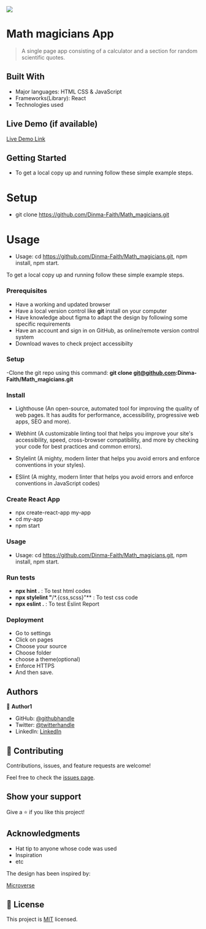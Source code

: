 ![](https://img.shields.io/badge/Microverse-blueviolet)

# Math magicians App

> A single page app consisting of a calculator and a section for random scientific quotes.


## Built With

- Major languages: HTML CSS & JavaScript
- Frameworks(Library): React
- Technologies used

## Live Demo (if available)

[Live Demo Link](https://livedemo.com)


## Getting Started

- To get a local copy up and running follow these simple example steps.

# Setup
- git clone https://github.com/Dinma-Faith/Math_magicians.git

# Usage
-  Usage: cd <https://github.com/Dinma-Faith/Math_magicians.git>, npm install, npm start.

To get a local copy up and running follow these simple example steps.

### Prerequisites

- Have a working and updated browser
- Have a local version control like **git** install on your computer
- Have knowledge about figma to adapt the design by following some specific requirements
- Have an account and sign in on GitHub, as  online/remote version control system
- Download waves to check project accessibilty

### Setup

-Clone the git repo using this command: **git clone git@github.com:Dinma-Faith/Math_magicians.git**

### Install

- Lighthouse (An open-source, automated tool for improving the quality of web pages. It has audits    for performance, accessibility, progressive web apps, SEO and more).

- Webhint (A customizable linting tool that helps you improve your site's accessibility, speed, cross-browser compatibility, and more by checking your code for best practices and common errors).

- Stylelint (A mighty, modern linter that helps you avoid errors and enforce conventions in your styles).

- ESlint (A mighty, modern linter that helps you avoid errors and enforce conventions in JavaScript codes)

### Create React App

- npx create-react-app my-app
- cd my-app
- npm start

### Usage

-  Usage: cd <https://github.com/Dinma-Faith/Math_magicians.git>, npm install, npm start.

### Run tests

- **npx hint .** : To test html codes
- **npx stylelint "**/\*.{css,scss}"\*\* : To test css code
- **npx eslint .** : To test Eslint Report

### Deployment

- Go to settings
- Click on pages
- Choose your source
- Choose folder
- choose a theme(optional)
- Enforce HTTPS
- And then save.


## Authors

👤 **Author1**

- GitHub: [@githubhandle](https://github.com/Dinma-Faith)
- Twitter: [@twitterhandle](https://twitter.com/phayte_p)
- LinkedIn: [LinkedIn](https://linkedin.com/in/chidinma-faith)

## 🤝 Contributing

Contributions, issues, and feature requests are welcome!

Feel free to check the [issues page](../../issues/).

## Show your support

Give a ⭐️ if you like this project!

## Acknowledgments

- Hat tip to anyone whose code was used
- Inspiration
- etc

The design has been inspired by:

  [Microverse](https://www.microverse.org)

## 📝 License

This project is [MIT](./MIT.md) licensed.
